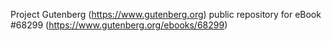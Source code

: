 Project Gutenberg (https://www.gutenberg.org) public repository for
eBook #68299 (https://www.gutenberg.org/ebooks/68299)
